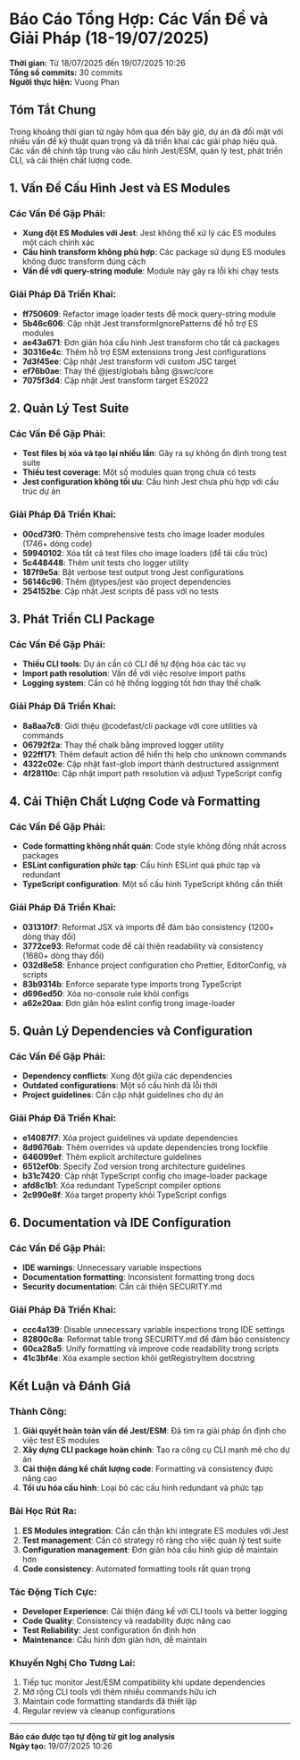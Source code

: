 # Báo Cáo Tổng Hợp: Các Vấn Đề và Giải Pháp (18-19/07/2025)

**Thời gian:** Từ 18/07/2025 đến 19/07/2025 10:26  
**Tổng số commits:** 30 commits  
**Người thực hiện:** Vuong Phan

## Tóm Tắt Chung

Trong khoảng thời gian từ ngày hôm qua đến bây giờ, dự án đã đối mặt với nhiều vấn đề kỹ thuật quan trọng và đã triển khai các giải pháp hiệu quả. Các vấn đề chính tập trung vào cấu hình Jest/ESM, quản lý test, phát triển CLI, và cải thiện chất lượng code.

## 1. Vấn Đề Cấu Hình Jest và ES Modules

### Các Vấn Đề Gặp Phải:
- **Xung đột ES Modules với Jest**: Jest không thể xử lý các ES modules một cách chính xác
- **Cấu hình transform không phù hợp**: Các package sử dụng ES modules không được transform đúng cách
- **Vấn đề với query-string module**: Module này gây ra lỗi khi chạy tests

### Giải Pháp Đã Triển Khai:
- **ff750609**: Refactor image loader tests để mock query-string module
- **5b46c606**: Cập nhật Jest transformIgnorePatterns để hỗ trợ ES modules
- **ae43a671**: Đơn giản hóa cấu hình Jest transform cho tất cả packages
- **30316e4c**: Thêm hỗ trợ ESM extensions trong Jest configurations
- **7d3f45ee**: Cập nhật Jest transform với custom JSC target
- **ef76b0ae**: Thay thế @jest/globals bằng @swc/core
- **7075f3d4**: Cập nhật Jest transform target ES2022

## 2. Quản Lý Test Suite

### Các Vấn Đề Gặp Phải:
- **Test files bị xóa và tạo lại nhiều lần**: Gây ra sự không ổn định trong test suite
- **Thiếu test coverage**: Một số modules quan trọng chưa có tests
- **Jest configuration không tối ưu**: Cấu hình Jest chưa phù hợp với cấu trúc dự án

### Giải Pháp Đã Triển Khai:
- **00cd73f0**: Thêm comprehensive tests cho image loader modules (1746+ dòng code)
- **59940102**: Xóa tất cả test files cho image loaders (để tái cấu trúc)
- **5c448448**: Thêm unit tests cho logger utility
- **187f9e5a**: Bật verbose test output trong Jest configurations
- **56146c96**: Thêm @types/jest vào project dependencies
- **254152be**: Cập nhật Jest scripts để pass với no tests

## 3. Phát Triển CLI Package

### Các Vấn Đề Gặp Phải:
- **Thiếu CLI tools**: Dự án cần có CLI để tự động hóa các tác vụ
- **Import path resolution**: Vấn đề với việc resolve import paths
- **Logging system**: Cần có hệ thống logging tốt hơn thay thế chalk

### Giải Pháp Đã Triển Khai:
- **8a8aa7c8**: Giới thiệu @codefast/cli package với core utilities và commands
- **06792f2a**: Thay thế chalk bằng improved logger utility
- **922ff171**: Thêm default action để hiển thị help cho unknown commands
- **4322c02e**: Cập nhật fast-glob import thành destructured assignment
- **4f28110c**: Cập nhật import path resolution và adjust TypeScript config

## 4. Cải Thiện Chất Lượng Code và Formatting

### Các Vấn Đề Gặp Phải:
- **Code formatting không nhất quán**: Code style không đồng nhất across packages
- **ESLint configuration phức tạp**: Cấu hình ESLint quá phức tạp và redundant
- **TypeScript configuration**: Một số cấu hình TypeScript không cần thiết

### Giải Pháp Đã Triển Khai:
- **031310f7**: Reformat JSX và imports để đảm bảo consistency (1200+ dòng thay đổi)
- **3772ce93**: Reformat code để cải thiện readability và consistency (1680+ dòng thay đổi)
- **032d8e58**: Enhance project configuration cho Prettier, EditorConfig, và scripts
- **83b9314b**: Enforce separate type imports trong TypeScript
- **d696ed50**: Xóa no-console rule khỏi configs
- **a62e20aa**: Đơn giản hóa eslint config trong image-loader

## 5. Quản Lý Dependencies và Configuration

### Các Vấn Đề Gặp Phải:
- **Dependency conflicts**: Xung đột giữa các dependencies
- **Outdated configurations**: Một số cấu hình đã lỗi thời
- **Project guidelines**: Cần cập nhật guidelines cho dự án

### Giải Pháp Đã Triển Khai:
- **e14087f7**: Xóa project guidelines và update dependencies
- **8d9676ab**: Thêm overrides và update dependencies trong lockfile
- **646099ef**: Thêm explicit architecture guidelines
- **6512ef0b**: Specify Zod version trong architecture guidelines
- **b31c7420**: Cập nhật TypeScript config cho image-loader package
- **afd8c1b1**: Xóa redundant TypeScript compiler options
- **2c990e8f**: Xóa target property khỏi TypeScript configs

## 6. Documentation và IDE Configuration

### Các Vấn Đề Gặp Phải:
- **IDE warnings**: Unnecessary variable inspections
- **Documentation formatting**: Inconsistent formatting trong docs
- **Security documentation**: Cần cải thiện SECURITY.md

### Giải Pháp Đã Triển Khai:
- **ccc4a139**: Disable unnecessary variable inspections trong IDE settings
- **82800c8a**: Reformat table trong SECURITY.md để đảm bảo consistency
- **60ca28a5**: Unify formatting và improve code readability trong scripts
- **41c3bf4e**: Xóa example section khỏi getRegistryItem docstring

## Kết Luận và Đánh Giá

### Thành Công:
1. **Giải quyết hoàn toàn vấn đề Jest/ESM**: Đã tìm ra giải pháp ổn định cho việc test ES modules
2. **Xây dựng CLI package hoàn chỉnh**: Tạo ra công cụ CLI mạnh mẽ cho dự án
3. **Cải thiện đáng kể chất lượng code**: Formatting và consistency được nâng cao
4. **Tối ưu hóa cấu hình**: Loại bỏ các cấu hình redundant và phức tạp

### Bài Học Rút Ra:
1. **ES Modules integration**: Cần cẩn thận khi integrate ES modules với Jest
2. **Test management**: Cần có strategy rõ ràng cho việc quản lý test suite
3. **Configuration management**: Đơn giản hóa cấu hình giúp dễ maintain hơn
4. **Code consistency**: Automated formatting tools rất quan trọng

### Tác Động Tích Cực:
- **Developer Experience**: Cải thiện đáng kể với CLI tools và better logging
- **Code Quality**: Consistency và readability được nâng cao
- **Test Reliability**: Jest configuration ổn định hơn
- **Maintenance**: Cấu hình đơn giản hơn, dễ maintain

### Khuyến Nghị Cho Tương Lai:
1. Tiếp tục monitor Jest/ESM compatibility khi update dependencies
2. Mở rộng CLI tools với thêm nhiều commands hữu ích
3. Maintain code formatting standards đã thiết lập
4. Regular review và cleanup configurations

---

**Báo cáo được tạo tự động từ git log analysis**  
**Ngày tạo:** 19/07/2025 10:26
